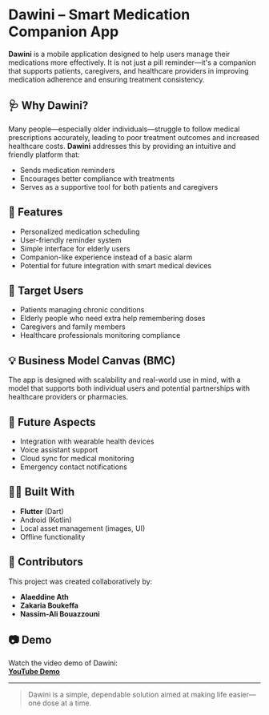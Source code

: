 # Dawini – Smart Medication Companion App

**Dawini** is a mobile application designed to help users manage their medications more effectively. It is not just a pill reminder—it's a companion that supports patients, caregivers, and healthcare providers in improving medication adherence and ensuring treatment consistency.

## 🩺 Why Dawini?

Many people—especially older individuals—struggle to follow medical prescriptions accurately, leading to poor treatment outcomes and increased healthcare costs. **Dawini** addresses this by providing an intuitive and friendly platform that:

- Sends medication reminders
- Encourages better compliance with treatments
- Serves as a supportive tool for both patients and caregivers

## 🧠 Features

- Personalized medication scheduling
- User-friendly reminder system
- Simple interface for elderly users
- Companion-like experience instead of a basic alarm
- Potential for future integration with smart medical devices

## 📱 Target Users

- Patients managing chronic conditions
- Elderly people who need extra help remembering doses
- Caregivers and family members
- Healthcare professionals monitoring compliance

## 💡 Business Model Canvas (BMC)

The app is designed with scalability and real-world use in mind, with a model that supports both individual users and potential partnerships with healthcare providers or pharmacies.

## 🚀 Future Aspects

- Integration with wearable health devices
- Voice assistant support
- Cloud sync for medical monitoring
- Emergency contact notifications

## 👨‍💻 Built With

- **Flutter** (Dart)
- Android (Kotlin)
- Local asset management (images, UI)
- Offline functionality

## 👥 Contributors

This project was created collaboratively by:

- **Alaeddine Ath**
- **Zakaria Boukeffa**
- **Nassim-Ali Bouazzouni**

## 📷 Demo

Watch the video demo of Dawini:  
**[YouTube Demo](https://www.youtube.com/watch?v=Zd6BF1eip0A)**

---

> Dawini is a simple, dependable solution aimed at making life easier—one dose at a time.
